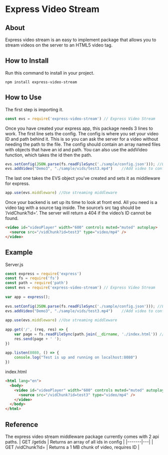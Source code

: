 # Express Video Stream
## About
Express video stream is an easy to implement package that allows you to stream videos on the server to an HTML5 video tag.

## How to Install
Run this command to install in your project.
```
npm install express-video-stream
```

## How to Use
The first step is importing it.
```javascript
const evs = require('express-video-stream') // Express Video Stream
```

Once you have created your express app, this package needs 3 lines to work. The first line sets the config. The config is where you set your video ID and path behind it. This is so you can ask the server for a video without needing the path to the file. The config should contain an array named files with objects that have an id and path. You can also use the addVideo function, which takes the id then the path.
```javascript
evs.setConfig(JSON.parse(fs.readFileSync('./sample/config.json'))); //Load config from file
evs.addVideo("Demo3", "./sample/vids/test3.mp4")    //Add video to config
```
The last one takes the EVS object you’ve created and sets it as middleware for express.
```javascript
app.use(evs.middleware) //Use streaming middleware
```
Once your backend is set up its time to look at front end. All you need is a video tag with a source tag inside. The source’s src tag should be ‘/vidChunk?id=<put your id here>’. The server will return a 404 if the video’s ID cannot be found.
```html
<video id="videoPlayer" width="600" controls muted="muted" autoplay>
  <source src="/vidChunk?id=test3" type="video/mp4" />
</video>
```
## Example
Server.js
```javascript
const express = require('express')
const fs = require('fs')
const path = require('path')
const evs = require('express-video-stream') // Express Video Stream
 
var app = express();
 
evs.setConfig(JSON.parse(fs.readFileSync('./sample/config.json'))); //Load config from file
evs.addVideo("Demo3", "./sample/vids/test3.mp4")    //Add video to config
 
app.use(evs.middleware) //Use streaming middleware
 
app.get('/', (req, res) => {
    var page = fs.readFileSync(path.join(__dirname, './index.html')) // Load html into buffer
    res.send(page + ' ');
})
 
app.listen(8080, () => {
    console.log("Test is up and running on localhost:8080")
})
```

index.html
```html
<html lang="en">
  <body>
    <video id="videoPlayer" width="600" controls muted="muted" autoplay>
      <source src="/vidChunk?id=test3" type="video/mp4" />
    </video>
  </body>
</html>
```
## Reference
The express video stream middleware package currently comes with 2 api paths.
| GET /getids  | Returns an array of all ids in config |
|-------|---|
| GET /vidChunk?id=<id here> | Returns a 1 MB chunk of video, requires ID |

